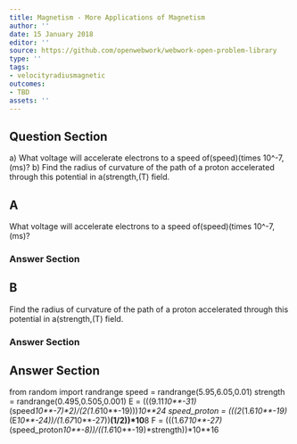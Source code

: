 ```yaml
---
title: Magnetism - More Applications of Magnetism
author: ''
date: 15 January 2018
editor: ''
source: https://github.com/openwebwork/webwork-open-problem-library
type: ''
tags:
- velocityradiusmagnetic
outcomes:
- TBD
assets: ''
---
```


## Question Section 

a) What voltage will accelerate electrons to a speed of(speed)(times 10^-7,(ms)?
b) Find the radius of curvature of the path of a proton accelerated through this potential in a(strength,(T) field.

## A
What voltage will accelerate electrons to a speed of(speed)(times 10^-7,(ms)?
### Answer Section
## B
Find the radius of curvature of the path of a proton accelerated through this potential in a(strength,(T) field.
### Answer Section


## Answer Section

from random import randrange
speed = randrange(5.95,6.05,0.01)
strength = randrange(0.495,0.505,0.001)
E = (((9.11*10**-31)*(speed*10**-7)**2)/(2*(1.6*10**-19)))*10**24
speed_proton = (((2*(1.6*10**-19)*(E*10**-24))/(1.67*10**-27))**(1/2))*10**8
F = (((1.67*10**-27)*(speed_proton*10**-8))/((1.6*10**-19)*strength))*10**16